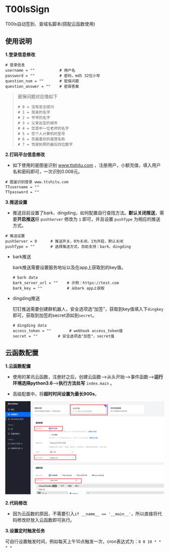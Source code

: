 # T00lsSign

T00ls自动签到、查域名脚本(搭配云函数使用)

## 使用说明

**1.登录信息修改**

```
# 登录信息
username = ""           # 用户名
password = ""           # 密码，md5 32位小写
question_num = ""       # 密保问题
question_answer = ""    # 密保答案
```

> 密保问题对应值如下
>
> ```
> # 0 = 没有安全提问
> # 1 = 母亲的名字
> # 2 = 爷爷的名字
> # 3 = 父亲出生的城市
> # 4 = 您其中一位老师的名字
> # 5 = 您个人计算机的型号
> # 6 = 您最喜欢的餐馆名称
> # 7 = 驾驶执照的最后四位数字
> ```

**2.打码平台信息修改**

* 如下使用的是图鉴识别 www.ttshitu.com ，注册用户，小额充值，填入用户名和密码即可，一次识别0.008元。

```
# 图鉴识别登录 www.ttshitu.com
TTusername = ""
TTpassword = ""
```

**3.推送设置**

* 推送目前设置了bark、dingding，如何配置自行查找方法。**默认关闭推送**，需要**开启推送**将 `pushServer` 修改为 `1` 即可，并且设置 `pushType` 为相应的推送方式。

```
# 推送设置
pushServer = 0      # 推送开关，0为关闭，1为开启，默认关闭
pushType = ""       # 选择推送方式，目前支持：bark、dingding
```

* bark推送

  bark推送需要设置服务地址以及在app上获取到的key值。

  ```
  # bark data
  bark_server_url = ""    # 示例：https://test.com
  bark_key = ""           # 从bark app上获取
  ```

* dingding推送

  钉钉推送需要创建群机器人，安全选项选“加签”，获取到key值填入下`dingkey`即可，获取到加签的secret添如到`secret`。

  ```
  # dingding data
  access_token = ""        # webhook access_token值
  secret = ""         # 安全选项选"加签"，secret值
  ```

## 云函数配置

**1.云函数配置**

* 使用的某讯云函数，注册好之后，创建云函数—>从头开始—>事件函数—>**运行环境选择python3.6**—>**执行方法处写** `index.main` 。

* 高级配置中，将**超时时间设置为最长900s**。

![yun](https://github.com/thunder-sec/T00lsSign/blob/main/yunhanshu.jpg?raw=true)

**2.代码修改**

* 因为云函数的原因，不需要引入`if __name__ == '__main__'`，所以直接将代码修改好放入云函数即可执行。

**3.设置定时触发任务**

可自行设置触发时间，例如每天上午10点触发一次，cron表达式为：`0 0 10 * * * *`

